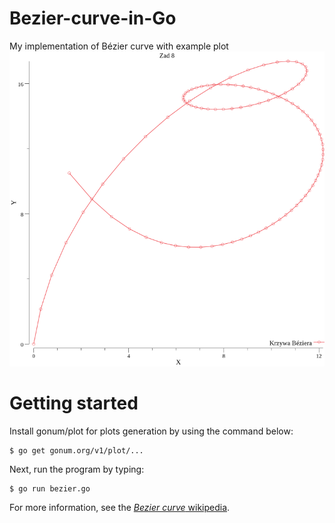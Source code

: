 # Bezier-curve-in-Go
My implementation of Bézier curve with example plot
![Alt text](points.png?raw=true "Example Plot")
# Getting started
Install gonum/plot for plots generation by using the command below:

```
$ go get gonum.org/v1/plot/...
```

Next, run the program by typing:
```
$ go run bezier.go
```

For more information, see the
[*Bezier curve* wikipedia](https://en.wikipedia.org/wiki/B%C3%A9zier_curve).
